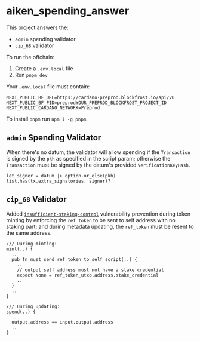# aiken_spending_answer

This project answers the:

- `admin` spending validator
- `cip_68` validator

To run the offchain:

1. Create a `.env.local` file
2. Run `pnpm dev`

Your `.env.local` file must contain:

```
NEXT_PUBLIC_BF_URL=https://cardano-preprod.blockfrost.io/api/v0
NEXT_PUBLIC_BF_PID=preprodYOUR_PREPROD_BLOCKFROST_PROJECT_ID
NEXT_PUBLIC_CARDANO_NETWORK=Preprod
```

To install `pnpm` run `npm i -g pnpm`.

## `admin` Spending Validator

When there's no datum, the validator will allow spending if the `Transaction` is signed by the `pkh` as specified in the script param;
otherwise the `Transaction` must be signed by the datum's provided `VerificationKeyHash`.

```gleam
let signer = datum |> option.or_else(pkh)
list.has(tx.extra_signatories, signer)?
```

## `cip_68` Validator

Added [`insufficient-staking-control`](https://library.mlabs.city/common-plutus-security-vulnerabilities#11.insufficientstakingkeycontrol) vulnerability prevention during token minting by enforcing the `ref_token` to be sent to self address with no staking part;
and during metadata updating, the `ref_token` must be resent to the same address.

```gleam
/// During minting:
mint(..) {
  ..
  pub fn must_send_ref_token_to_self_script(..) {
    ..
    // output self address must not have a stake credential
    expect None = ref_token_utxo.address.stake_credential
    ..
  }
  ..
}

/// During updating:
spend(..) {
  ..
  output.address == input.output.address
  ..
}
```
